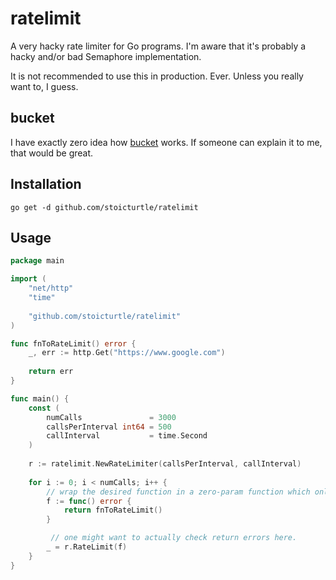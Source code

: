 # ratelimit

A very hacky rate limiter for Go programs. I'm aware that it's probably a hacky and/or bad Semaphore implementation.

It is not recommended to use this in production. Ever. Unless you really want to, I guess.

## bucket

I have exactly zero idea how [bucket](bucket.go) works. If someone can explain it to me, that would be great.

## Installation

`go get -d github.com/stoicturtle/ratelimit`

## Usage

```go
package main

import (
	"net/http"
	"time"
	
	"github.com/stoicturtle/ratelimit"
)

func fnToRateLimit() error {
	_, err := http.Get("https://www.google.com")
	
	return err
}

func main() {
	const (
		numCalls               = 3000
		callsPerInterval int64 = 500
		callInterval           = time.Second
	)
	
	r := ratelimit.NewRateLimiter(callsPerInterval, callInterval)
	
	for i := 0; i < numCalls; i++ {
		// wrap the desired function in a zero-param function which only returns an error
		f := func() error {
			return fnToRateLimit()
		}

		 // one might want to actually check return errors here. 
		_ = r.RateLimit(f) 
	}
}
```
